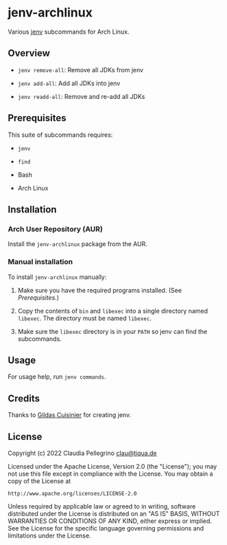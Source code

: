 # jenv-archlinux

Various [jenv](https://github.com/jenv/jenv) subcommands for Arch Linux.

## Overview

- `jenv remove-all`: Remove all JDKs from jenv

- `jenv add-all`: Add all JDKs into jenv

- `jenv readd-all`: Remove and re-add all JDKs

## Prerequisites

This suite of subcommands requires:

- `jenv`

- `find`

- Bash

- Arch Linux

## Installation

### Arch User Repository (AUR)

Install the `jenv-archlinux` package from the AUR.

### Manual installation

To install `jenv-archlinux` manually:

1. Make sure you have the required programs installed.
   (See _Prerequisites._)

2. Copy the contents of `bin` and `libexec` into a single directory
   named `libexec`. The directory must be named `libexec`.

3. Make sure the `libexec` directory is in your `PATH` so jenv can
   find the subcommands.

## Usage

For usage help, run `jenv commands`.

## Credits

Thanks to [Gildas Cuisinier](https://github.com/gcuisinier) for
creating jenv.

## License

Copyright (c) 2022 Claudia Pellegrino <clau@tiqua.de>

Licensed under the Apache License, Version 2.0 (the "License");
you may not use this file except in compliance with the License.
You may obtain a copy of the License at

    http://www.apache.org/licenses/LICENSE-2.0

Unless required by applicable law or agreed to in writing, software
distributed under the License is distributed on an "AS IS" BASIS,
WITHOUT WARRANTIES OR CONDITIONS OF ANY KIND, either express or implied.
See the License for the specific language governing permissions and
limitations under the License.
